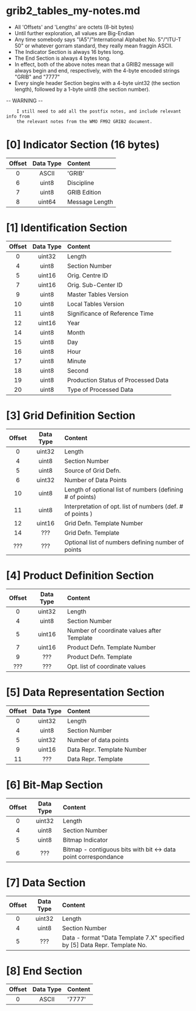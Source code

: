 grib2_tables_my-notes.md
=====
* All 'Offsets' and 'Lengths' are octets (8-bit bytes)
* Until further exploration, all values are Big-Endian
* Any time somebody says "IA5"/"International Alphabet No. 5"/"ITU-T 50" or
whatever gorram standard, they really mean fraggin ASCII.
* The Indicator Section is always 16 bytes long. 
* The End Section is always 4 bytes long. 
* In effect, both of the above notes mean that a GRIB2 message will always
begin and end, respectively, with the 4-byte encoded strings "GRIB" and "7777"
* Every single header Section begins with a 4-byte uint32 (the section length),
followed by a 1-byte uint8 (the section number).

-- WARNING --
```
    I still need to add all the postfix notes, and include relevant info from
    the relevant notes from the WMO FM92 GRIB2 document. 
```

[0] Indicator Section (16 bytes)
======
| Offset  | Data Type | Content |
| :-----: | :-------: | :------ |
| 0       | ASCII     | 'GRIB'  |
| 6 | uint8 | Discipline |
| 7 | uint8 | GRIB Edition |
| 8 | uint64 | Message Length |

[1] Identification Section
======
| Offset  | Data Type | Content |
| :-----: | :-------: | :------ |
| 0 | uint32 | Length |
| 4 | uint8 | Section Number |
| 5 | uint16 | Orig. Centre ID |
| 7 | uint16 | Orig. Sub-Center ID |
| 9 | uint8 | Master Tables Version |
| 10 | uint8 | Local Tables Version |
| 11 | uint8 | Significance of Reference Time |
| 12 | uint16 | Year |
| 14 | uint8 | Month |
| 15 | uint8 | Day |
| 16 | uint8 | Hour |
| 17 | uint8 | Minute |
| 18 | uint8 | Second |
| 19 | uint8 | Production Status of Processed Data |
| 20 | uint8 | Type of Processed Data |

[3] Grid Definition Section
======
| Offset  | Data Type | Content |
| :-----: | :-------: | :------ |
| 0 | uint32 | Length |
| 4 | uint8 | Section Number |
| 5 | uint8 | Source of Grid Defn. |
| 6 | uint32 | Number of Data Points |
| 10 | uint8 | Length of optional list of numbers (defining # of points) |
| 11 | uint8 | Interpretation of opt. list of numbers (def. # of points ) |
| 12 | uint16 | Grid Defn. Template Number |
| 14 | ??? | Grid Defn. Template |
| ??? | ??? | Optional list of numbers defining number of points |

[4] Product Definition Section 
======
| Offset  | Data Type | Content |
| :-----: | :-------: | :------ |
| 0 | uint32 | Length |
| 4 | uint8 | Section Number |
| 5 | uint16 | Number of coordinate values after Template |
| 7 | uint16 | Product Defn. Template Number |
| 9 | ??? | Product Defn. Template |
| ??? | ??? | Opt. list of coordinate values |

[5] Data Representation Section 
======
| Offset  | Data Type | Content |
| :-----: | :-------: | :------ |
| 0 | uint32 | Length |
| 4 | uint8 | Section Number |
| 5 | uint32 | Number of data points |
| 9 | uint16 | Data Repr. Template Number |
| 11 | ??? | Data Repr. Template |

[6] Bit-Map Section
======
| Offset  | Data Type | Content |
| :-----: | :-------: | :------ |
| 0 | uint32 | Length |
| 4 | uint8 | Section Number |
| 5 | uint8 | Bitmap Indicator |
| 6 | ??? | Bitmap - contiguous bits with bit <-> data point correspondance | 

[7] Data Section
======
| Offset  | Data Type | Content |
| :-----: | :-------: | :------ |
| 0 | uint32 | Length |
| 4 | uint8 | Section Number |
| 5 | ??? | Data - format "Data Template 7.X" specified by [5] Data Repr. Template No. |

[8] End Section
======
| Offset  | Data Type | Content |
| :-----: | :-------: | :------ |
| 0 | ASCII | '7777' |
